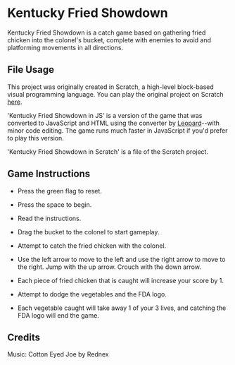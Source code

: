 # Kentucky Fried Showdown 
Kentucky Fried Showdown is a catch game based on gathering fried chicken into the colonel's bucket, 
complete with enemies to avoid and platforming movements in all directions.


## File Usage
This project was originally created in Scratch, a high-level block-based visual programming language. 
You can play the original project on Scratch [here](https://scratch.mit.edu/projects/885638214).

'Kentucky Fried Showdown in JS' is a version of the game that was converted to JavaScript and HTML
using the converter by [Leopard](https://leopardjs.com/)--with minor code editing. 
The game runs much faster in JavaScript if you'd prefer to play this version.

'Kentucky Fried Showdown in Scratch' is a file of the Scratch project.


## Game Instructions
- Press the green flag to reset.
- Press the space to begin.
- Read the instructions.
- Drag the bucket to the colonel to start gameplay.
  
- Attempt to catch the fried chicken with the colonel.
- Use the left arrow to move to the left and use the right arrow to move to the right. Jump with the up arrow. Crouch with the down arrow.
  
- Each piece of fried chicken that is caught will increase your score by 1.
- Attempt to dodge the vegetables and the FDA logo.
- Each vegetable caught will take away 1 of your 3 lives, and catching the FDA logo will end the game.

## Credits
Music: Cotton Eyed Joe by Rednex
